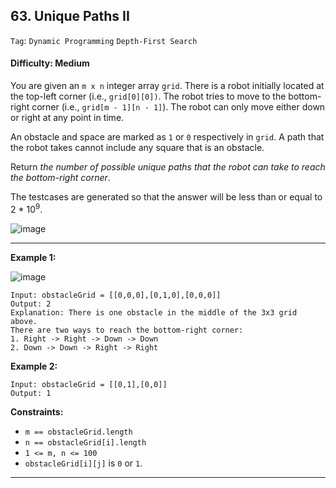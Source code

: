 ## 63. Unique Paths II

```Tag```: ```Dynamic Programming``` ```Depth-First Search```

#### Difficulty: Medium

You are given an ```m x n``` integer array ```grid```. There is a robot initially located at the top-left corner (i.e., ```grid[0][0])```. The robot tries to move to the bottom-right corner (i.e., ```grid[m - 1][n - 1]```). The robot can only move either down or right at any point in time.

An obstacle and space are marked as ```1``` or ```0``` respectively in ```grid```. A path that the robot takes cannot include any square that is an obstacle.

Return _the number of possible unique paths that the robot can take to reach the bottom-right corner_.

The testcases are generated so that the answer will be less than or equal to 2 * 10<sup>9</sup>.

![image](https://user-images.githubusercontent.com/35042430/220469345-35d190d7-6bf9-47e8-8cf5-2c652c343ef3.png)

---

__Example 1:__

![image](https://assets.leetcode.com/uploads/2020/11/04/robot1.jpg)
```
Input: obstacleGrid = [[0,0,0],[0,1,0],[0,0,0]]
Output: 2
Explanation: There is one obstacle in the middle of the 3x3 grid above.
There are two ways to reach the bottom-right corner:
1. Right -> Right -> Down -> Down
2. Down -> Down -> Right -> Right
```

__Example 2:__

```
Input: obstacleGrid = [[0,1],[0,0]]
Output: 1
```

__Constraints:__

- ```m == obstacleGrid.length```
- ```n == obstacleGrid[i].length```
- ```1 <= m, n <= 100```
- ```obstacleGrid[i][j]``` is ```0``` or ```1```.

---

